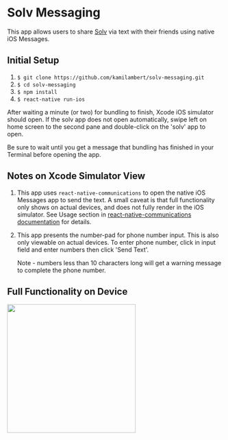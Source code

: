 # Solv Messaging

This app allows users to share [Solv](https://www.solvhealth.com/) via text with their friends using native iOS Messages.

## Initial Setup

1. `$ git clone https://github.com/kamilambert/solv-messaging.git`
2. `$ cd solv-messaging`
3. `$ npm install`
4. `$ react-native run-ios`

After waiting a minute (or two) for bundling to finish, Xcode iOS simulator should open. If the solv app does not open automatically, swipe left on home screen to the second pane and double-click on the 'solv' app to open.

Be sure to wait until you get a message that bundling has finished in your Terminal before opening the app.

## Notes on Xcode Simulator View

1. This app uses `react-native-communications` to open the native iOS Messages app to send the text. A small caveat is that full functionality only shows on actual devices, and does not fully render in the iOS simulator. See Usage section in [react-native-communications documentation](https://www.npmjs.com/package/react-native-communications) for details.

2. This app presents the number-pad for phone number input. This is also only viewable on actual devices. To enter phone number, click in input field and enter numbers then click 'Send Text'.

	Note - numbers less than 10 characters long will get a warning message to complete the phone number.

## Full Functionality on Device

<img src='./src/img/solvscreencast.gif' width='300px'>

